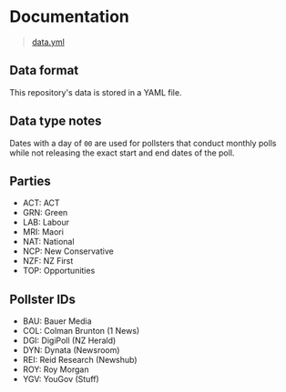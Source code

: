 # Documentation

> [data.yml](data.yml)

## Data format

This repository's data is stored in a YAML file.

## Data type notes

Dates with a day of `00` are used for pollsters that conduct monthly polls while not releasing the exact start and end dates of the poll.

## Parties

- ACT: ACT
- GRN: Green
- LAB: Labour
- MRI: Maori
- NAT: National
- NCP: New Conservative
- NZF: NZ First
- TOP: Opportunities

## Pollster IDs
- BAU: Bauer Media
- COL: Colman Brunton (1 News)
- DGI: DigiPoll (NZ Herald)
- DYN: Dynata (Newsroom)
- REI: Reid Research (Newshub)
- ROY: Roy Morgan
- YGV: YouGov (Stuff)
